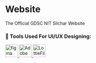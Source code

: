 # Website
The Official GDSC NIT Silchar Website


### 🔨 Tools Used For UI/UX Designing:
<a href="https://www.figma.com/" target="_blank" rel="noreferrer"> <img src="https://www.vectorlogo.zone/logos/figma/figma-icon.svg" alt="figma" width="40" height="40"/>
<a href="https://www.adobe.com/in/products/aftereffects.html" target="_blank" rel="noreferrer"> <img src="https://upload.wikimedia.org/wikipedia/commons/thumb/c/cb/Adobe_After_Effects_CC_icon.svg/768px-Adobe_After_Effects_CC_icon.svg.png?20210519030120" alt="Adobe After Effects" width="40" height="40"/>
<a href="https://lottiefiles.com/" target="_blank" rel="noreferrer"> <img src="https://static9.lottiefiles.com/images/logo/icon.svg" alt="LottieFiles" width="40" height="40"/>
